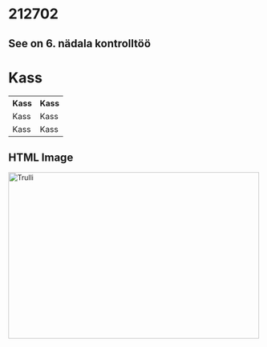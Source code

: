 # 212702
## See on 6. nädala kontrolltöö
<!DOCTYPE html>
<html>
<head>

</head>
<body>

<h1>Kass</h1>

<table>
  <tr>
    <th>Kass</th>
    <th>Kass</th>
  </tr>
  <tr>
    <td>Kass</td>
    <td>Kass</td>
  </tr>
  <tr>
    <td>Kass</td>
    <td>Kass</td>
  </tr>
</table>

</body>
</html>

<!DOCTYPE html>
<html>
<body>

<h2>HTML Image</h2>
<img src="pic_trulli.jpg" alt="Trulli" width="500" height="333">

</body>
</html>
